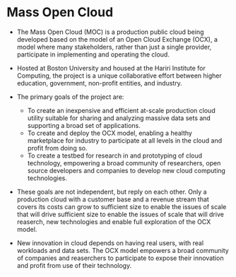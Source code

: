 <!-- #region -->
# Mass Open Cloud


- The Mass Open Cloud (MOC) is a production public cloud being developed based on the model of an Open Cloud Exchange (OCX), a model where many stakeholders, rather than just a single provider, participate in implementing and operating the cloud. 


- Hosted at Boston University and housed at the Hariri Institute for Computing, the project is a unique collaborative effort between higher education, government, non-profit entities, and industry.


- The primary goals of the project are:
    - To create an inexpensive and efficient at-scale production cloud utility suitable for sharing and analyzing massive data sets and supporting a broad set of applications.
    - To create and deploy the OCX model, enabling a healthy marketplace for industry to participate at all levels in the cloud and profit from doing so.
    - To create a testbed for research in and prototyping of cloud technology, empowering a broad community of researchers, open source developers and companies to develop new cloud computing technologies.
 
 
- These goals are not independent, but reply on each other. Only a production cloud with a customer base and a revenue stream that covers its costs can grow to sufficient size to enable the issues of scale that will drive sufficient size to enable the issues of scale that will drive reaserch, new technologies and enable full exploration of the OCX model. 


- New innovation in cloud depends on having real users, with real workloads and data sets. The OCX model empowers a broad community of companies and reaserchers to participate to expose their innovation and profit from use of their technology.
<!-- #endregion -->
